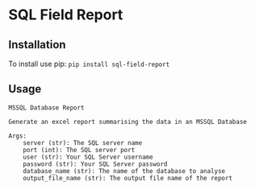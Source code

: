 # SQL Field Report

## Installation
To install use pip:
`pip install sql-field-report`

## Usage

```
MSSQL Database Report

Generate an excel report summarising the data in an MSSQL Database

Args:
    server (str): The SQL server name
    port (int): The SQL server port
    user (str): Your SQL Server username
    password (str): Your SQL Server password
    database_name (str): The name of the database to analyse
    output_file_name (str): The output file name of the report
```